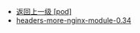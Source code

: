 - [返回上一级 [pod]](服务部署/Nginx/模板/nginx-1.24.0/Openresty/openresty-1.21.4.3-win64/pod/)
- [headers-more-nginx-module-0.34](服务部署/Nginx/模板/nginx-1.24.0/Openresty/openresty-1.21.4.3-win64/pod/headers-more-nginx-module-0.34/)
